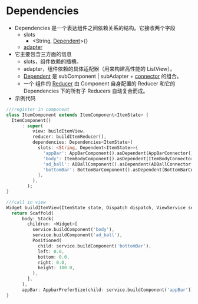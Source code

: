 # Dependencies

-   Dependencies 是一个表达组件之间依赖关系的结构。它接收两个字段
    -   slots
        -   \<String, [Dependent](dependent-cn.md)>{}
    -   [adapter](adapter-cn.md)
-   它主要包含三方面的信息
    -   slots，组件依赖的插槽。
    -   adapter，组件依赖的具体适配器（用来构建高性能的 ListView）。
    -   [Dependent](dependent-cn.md) 是 subComponent | subAdapter + [connector](connector-cn.md) 的组合。
    -   一个 组件的 [Reducer](reducer-cn.md) 由 Component 自身配置的 Reducer 和它的 Dependencies 下的所有子 Reducers 自动复合而成。
-   示例代码

```dart
///register in component
class ItemComponent extends ItemComponent<ItemState> {
  ItemComponent()
      : super(
          view: buildItemView,
          reducer: buildItemReducer(),
          dependencies: Dependencies<ItemState>(
            slots: <String, Dependent<ItemState>>{
              'appBar': AppBarComponent().asDependent(AppBarConnector()),
              'body': ItemBodyComponent().asDependent(ItemBodyConnector()),
              'ad_ball': ADBallComponent().asDependent(ADBallConnector()),
              'bottomBar': BottomBarComponent().asDependent(BottomBarConnector()),
            },
          ),
        );
}

///call in view
Widget buildItemView(ItemState state, Dispatch dispatch, ViewService service) {
  return Scaffold(
      body: Stack(
        children: <Widget>[
          service.buildComponent('body'),
          service.buildComponent('ad_ball'),
          Positioned(
            child: service.buildComponent('bottomBar'),
            left: 0.0,
            bottom: 0.0,
            right: 0.0,
            height: 100.0,
          ),
        ],
      ),
      appBar: AppbarPreferSize(child: service.buildComponent('appBar')));
}
```
